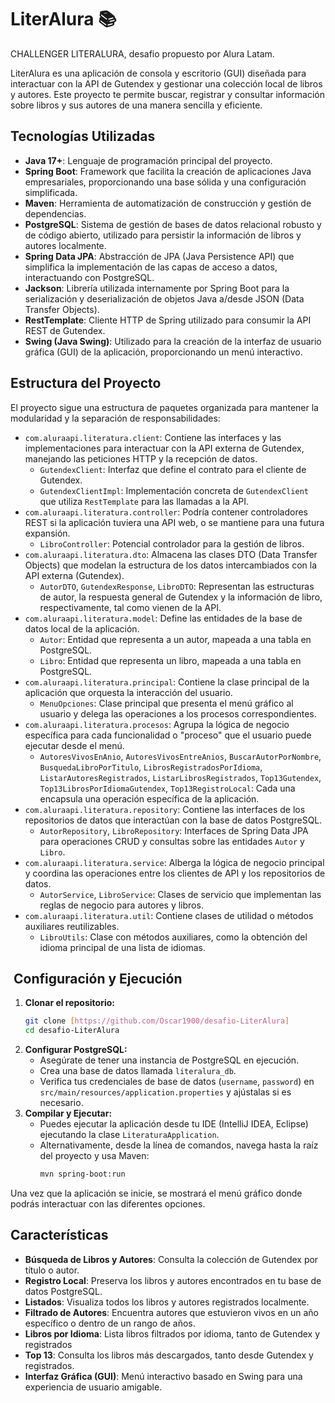 # LiterAlura 📚

CHALLENGER LITERALURA, desafio propuesto por Alura Latam.

LiterAlura es una aplicación de consola y escritorio (GUI) diseñada para interactuar con la API de Gutendex y gestionar una colección local de libros y autores. Este proyecto te permite buscar, registrar y consultar información sobre libros y sus autores de una manera sencilla y eficiente.

## Tecnologías Utilizadas

* **Java 17+**: Lenguaje de programación principal del proyecto.
* **Spring Boot**: Framework que facilita la creación de aplicaciones Java empresariales, proporcionando una base sólida y una configuración simplificada.
* **Maven**: Herramienta de automatización de construcción y gestión de dependencias.
* **PostgreSQL**: Sistema de gestión de bases de datos relacional robusto y de código abierto, utilizado para persistir la información de libros y autores localmente.
* **Spring Data JPA**: Abstracción de JPA (Java Persistence API) que simplifica la implementación de las capas de acceso a datos, interactuando con PostgreSQL.
* **Jackson**: Librería utilizada internamente por Spring Boot para la serialización y deserialización de objetos Java a/desde JSON (Data Transfer Objects).
* **RestTemplate**: Cliente HTTP de Spring utilizado para consumir la API REST de Gutendex.
* **Swing (Java Swing)**: Utilizado para la creación de la interfaz de usuario gráfica (GUI) de la aplicación, proporcionando un menú interactivo.

## Estructura del Proyecto

El proyecto sigue una estructura de paquetes organizada para mantener la modularidad y la separación de responsabilidades:

* `com.aluraapi.literatura.client`: Contiene las interfaces y las implementaciones para interactuar con la API externa de Gutendex, manejando las peticiones HTTP y la recepción de datos.
    * `GutendexClient`: Interfaz que define el contrato para el cliente de Gutendex.
    * `GutendexClientImpl`: Implementación concreta de `GutendexClient` que utiliza `RestTemplate` para las llamadas a la API.
* `com.aluraapi.literatura.controller`: Podría contener controladores REST si la aplicación tuviera una API web, o se mantiene para una futura expansión.
    * `LibroController`: Potencial controlador para la gestión de libros.
* `com.aluraapi.literatura.dto`: Almacena las clases DTO (Data Transfer Objects) que modelan la estructura de los datos intercambiados con la API externa (Gutendex).
    * `AutorDTO`, `GutendexResponse`, `LibroDTO`: Representan las estructuras de autor, la respuesta general de Gutendex y la información de libro, respectivamente, tal como vienen de la API.
* `com.aluraapi.literatura.model`: Define las entidades de la base de datos local de la aplicación.
    * `Autor`: Entidad que representa a un autor, mapeada a una tabla en PostgreSQL.
    * `Libro`: Entidad que representa un libro, mapeada a una tabla en PostgreSQL.
* `com.aluraapi.literatura.principal`: Contiene la clase principal de la aplicación que orquesta la interacción del usuario.
    * `MenuOpciones`: Clase principal que presenta el menú gráfico al usuario y delega las operaciones a los procesos correspondientes.
* `com.aluraapi.literatura.procesos`: Agrupa la lógica de negocio específica para cada funcionalidad o "proceso" que el usuario puede ejecutar desde el menú.
    * `AutoresVivosEnAnio`, `AutoresVivosEntreAnios`, `BuscarAutorPorNombre`, `BusquedaLibroPorTitulo`, `LibrosRegistradosPorIdioma`, `ListarAutoresRegistrados`, `ListarLibrosRegistrados`, `Top13Gutendex`, `Top13LibrosPorIdiomaGutendex`, `Top13RegistroLocal`: Cada una encapsula una operación específica de la aplicación.
* `com.aluraapi.literatura.repository`: Contiene las interfaces de los repositorios de datos que interactúan con la base de datos PostgreSQL.
    * `AutorRepository`, `LibroRepository`: Interfaces de Spring Data JPA para operaciones CRUD y consultas sobre las entidades `Autor` y `Libro`.
* `com.aluraapi.literatura.service`: Alberga la lógica de negocio principal y coordina las operaciones entre los clientes de API y los repositorios de datos.
    * `AutorService`, `LibroService`: Clases de servicio que implementan las reglas de negocio para autores y libros.
* `com.aluraapi.literatura.util`: Contiene clases de utilidad o métodos auxiliares reutilizables.
    * `LibroUtils`: Clase con métodos auxiliares, como la obtención del idioma principal de una lista de idiomas.

## ️ Configuración y Ejecución

1.  **Clonar el repositorio:**
    ```bash
    git clone [https://github.com/Oscar1900/desafio-LiterAlura]
    cd desafio-LiterAlura
    ```
2.  **Configurar PostgreSQL:**
    * Asegúrate de tener una instancia de PostgreSQL en ejecución.
    * Crea una base de datos llamada `literalura_db`.
    * Verifica tus credenciales de base de datos (`username`, `password`) en `src/main/resources/application.properties` y ajústalas si es necesario.
3.  **Compilar y Ejecutar:**
    * Puedes ejecutar la aplicación desde tu IDE (IntelliJ IDEA, Eclipse) ejecutando la clase `LiteraturaApplication`.
    * Alternativamente, desde la línea de comandos, navega hasta la raíz del proyecto y usa Maven:
        ```bash
        mvn spring-boot:run
        ```

Una vez que la aplicación se inicie, se mostrará el menú gráfico donde podrás interactuar con las diferentes opciones.

##  Características

* **Búsqueda de Libros y Autores**: Consulta la colección de Gutendex por título o autor.
* **Registro Local**: Preserva los libros y autores encontrados en tu base de datos PostgreSQL.
* **Listados**: Visualiza todos los libros y autores registrados localmente.
* **Filtrado de Autores**: Encuentra autores que estuvieron vivos en un año específico o dentro de un rango de años.
* **Libros por Idioma**: Lista libros filtrados por idioma, tanto de Gutendex y registrados
* **Top 13**: Consulta los libros más descargados, tanto desde Gutendex y registrados.
* **Interfaz Gráfica (GUI)**: Menú interactivo basado en Swing para una experiencia de usuario amigable.
